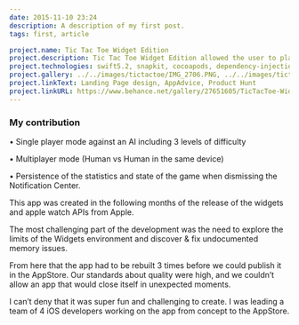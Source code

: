 ```yaml
---
date: 2015-11-10 23:24
description: A description of my first post.
tags: first, article

project.name: Tic Tac Toe Widget Edition
project.description: Tic Tac Toe Widget Edition allowed the user to play Tic Tac Toe directly from the iOS Notification Center and the Apple Watch.
project.technologies: swift5.2, snapkit, cocoapods, dependency-injection, video-streaming, mvvm, rx-swift, realm, swinject, redux
project.gallery: ../../images/tictactoe/IMG_2706.PNG, ../../images/tictactoe/thumb_IMG_5291_1024.jpg, ../../images/tictactoe/6337d827651605.5636885540c74.gif
project.linkText: Landing Page design, AppAdvice, Product Hunt
project.linkURL: https://www.behance.net/gallery/27651605/TicTacToe-Widget, https://appadvice.com/app/tictactoe-widget-edition/966408407, https://www.producthunt.com/posts/tictactoe-widget-edition
---
```


### My contribution

• Single player mode against an AI including 3 levels of difficulty

• Multiplayer mode (Human vs Human in the same device)

• Persistence of the statistics and state of the game when dismissing the Notification Center.


This app was created in the following months of the release of the widgets and apple watch APIs from Apple.

The most challenging part of the development was the need to explore the limits of the Widgets environment and discover & fix undocumented memory issues.

From here that the app had to be rebuilt 3 times before we could publish it in the AppStore. Our standards about quality were high, and we couldn’t allow an app that would close itself in unexpected moments.

I can’t deny that it was super fun and challenging to create. I was leading a team of 4 iOS developers working on the app from concept to the AppStore.
